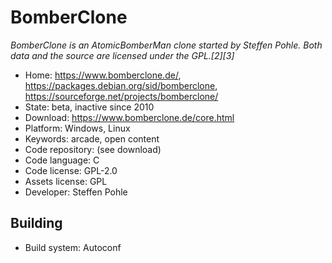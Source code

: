 # BomberClone

_BomberClone is an AtomicBomberMan clone started by Steffen Pohle. Both data and the source are licensed under the GPL.&#91;2&#93;&#91;3&#93;_

- Home: https://www.bomberclone.de/, https://packages.debian.org/sid/bomberclone, https://sourceforge.net/projects/bomberclone/
- State: beta, inactive since 2010
- Download: https://www.bomberclone.de/core.html
- Platform: Windows, Linux
- Keywords: arcade, open content
- Code repository: (see download)
- Code language: C
- Code license: GPL-2.0
- Assets license: GPL
- Developer: Steffen Pohle

## Building

- Build system: Autoconf